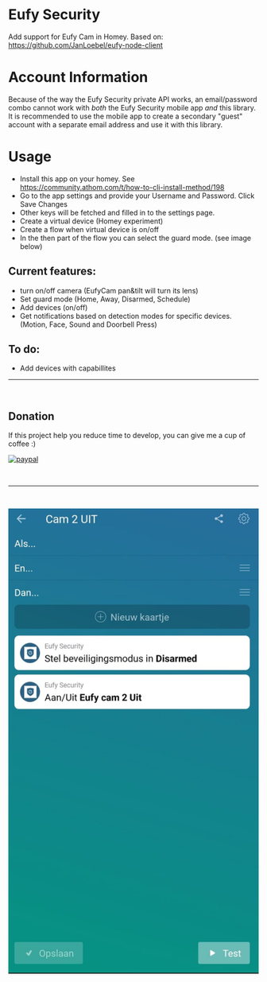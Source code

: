 # Eufy Security

Add support for Eufy Cam in Homey.
Based on: https://github.com/JanLoebel/eufy-node-client

# Account Information

Because of the way the Eufy Security private API works, an email/password combo cannot
work with _both_ the Eufy Security mobile app _and_ this library. It is recommended to
use the mobile app to create a secondary "guest" account with a separate email address
and use it with this library.

# Usage
- Install this app on your homey. See https://community.athom.com/t/how-to-cli-install-method/198
- Go to the app settings and provide your Username and Password. Click Save Changes
- Other keys will be fetched and filled in to the settings page.
- Create a virtual device (Homey experiment)
- Create a flow when virtual device is on/off
- In the then part of the flow you can select the guard mode. (see image below)

## Current features:
- turn on/off camera (EufyCam pan&tilt will turn its lens)
- Set guard mode (Home, Away, Disarmed, Schedule)
- Add devices (on/off)
- Get notifications based on detection modes for specific devices. (Motion, Face, Sound and Doorbell Press) 

## To do:
- Add devices with capabillites
---
&nbsp;
## Donation
If this project help you reduce time to develop, you can give me a cup of coffee :) 

[![paypal](https://www.paypalobjects.com/en_US/NL/i/btn/btn_donateCC_LG.gif)](https://www.paypal.com/cgi-bin/webscr?cmd=_s-xclick&hosted_button_id=XFDT3CB8WK82W)

&nbsp;

---
&nbsp;

![image info](./assets/images/eufy1.jpeg)
